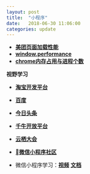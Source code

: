 ```yaml
---
layout: post
title:  "小程序"
date:   2018-06-30 11:06:00
categories: update
---
```


* [**美团页面加载性能**](https://tech.meituan.com/WebViewPerf.html)
* [**window.performance**](https://juejin.im/entry/58ba9cb5128fe100643da2cc)
* [**chrome内存占用与进程个数**](https://blog.csdn.net/minucas/article/details/49759693)

**视野学习**

* [**淘宝开发平台**](http://open.taobao.com/?spm=a219a.7929485.1.1.bi1Xjp)

* [**百度**](https://36kr.com/p/5153218.html)
* [**今日头条**](https://36kr.com/p/5153656.html)
* [**千牛开放平台**](https://qndoc.taobao.com/docs/doc.htm?spm=0.7629140.0.0.5ba1LQTpLQTpc1&treeId=5&articleId=102003&docType=1)
* [**云栖大会**](https://yunqi.youku.com/2018/hangzhou/index)
* [**微信小程序社区**](http://www.wxapp-union.com/article-1490-1.html)
* 微信小程序学习：[**视频**](https://daxue.qq.com/content/content/id/4113) [**文档**](https://news.newseed.cn/p/1327742)